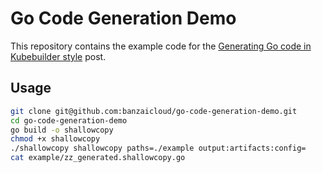 # Go Code Generation Demo

This repository contains the example code for the [Generating Go code in Kubebuilder style](https://banzaicloud.com/blog/generating-go-code) post.


## Usage

```bash
git clone git@github.com:banzaicloud/go-code-generation-demo.git
cd go-code-generation-demo
go build -o shallowcopy
chmod +x shallowcopy
./shallowcopy shallowcopy paths=./example output:artifacts:config=
cat example/zz_generated.shallowcopy.go
```
